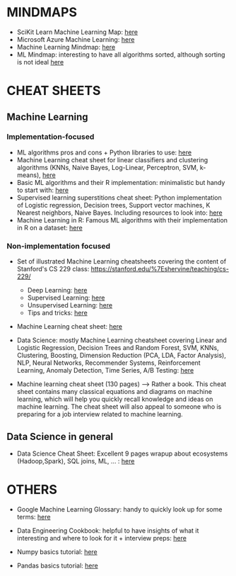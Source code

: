 # MINDMAPS
- SciKit Learn Machine Learning Map: [here](https://scikit-learn.org/stable/tutorial/machine_learning_map/)  
- Microsoft Azure Machine Learning: [here](https://docs.microsoft.com/en-gb/azure/machine-learning/algorithm-cheat-sheet)  
- Machine Learning Mindmap: [here](https://github.com/dformoso/machine-learning-mindmap)  
- ML Mindmap: interesting to have all algorithms sorted, although sorting is not ideal [here](https://jixta.wordpress.com/2015/07/17/machine-learning-algorithms-mindmap/)  


# CHEAT SHEETS

## Machine Learning

### Implementation-focused
- ML algorithms pros and cons + Python libraries to use: [here](https://www.dummies.com/article/technology/information-technology/ai/machine-learning/machine-learning-dummies-cheat-sheet-221432)  
- Machine Learning cheat sheet for linear classifiers and clustering algorithms (KNNs, Naive Bayes, Log-Linear, Perceptron, SVM, k-means), [here](https://github.com/eferm/mlcheatsheet/blob/master/cheat.pdf)
- Basic ML algorithms and their R implementation: minimalistic but handy to start with: [here](https://vitalflux.com/cheat-sheet-10-machine-learning-algorithms-r-commands/)  
- Supervised learning superstitions cheat sheet: Python implementation of Logistic regression, Decision trees, Support vector machines, K Nearest neighbors, Naive Bayes. Including resources to look into: [here](https://github.com/rcompton/ml_cheat_sheet/blob/master/supervised_learning.ipynb)
- Machine Learning in R: Famous ML algorithms with their implementation in R on a dataset: [here](https://dzone.com/refcardz/machine-learning-predictive)  

### Non-implementation focused
- Set of illustrated Machine Learning cheatsheets covering the content of Stanford's CS 229 class: https://stanford.edu/%7Eshervine/teaching/cs-229/
  - Deep Learning: [here](https://stanford.edu/~shervine/teaching/cs-229/cheatsheet-deep-learning.html)
  - Supervised Learning: [here](https://stanford.edu/~shervine/teaching/cs-229/cheatsheet-supervised-learning.html)
  - Unsupervised Learning: [here](https://stanford.edu/~shervine/teaching/cs-229/cheatsheet-unsupervised-learning.html)
  - Tips and tricks: [here](https://stanford.edu/~shervine/teaching/cs-229/cheatsheet-machine-learning-tips-and-tricks.html)

- Machine Learning cheat sheet: [here](https://github.com/remicnrd/ml_cheatsheet)  

- Data Science: mostly Machine Learning cheatsheet covering Linear and Logistic Regression, Decision Trees and Random Forest, SVM, KNNs, Clustering, Boosting, Dimension Reduction (PCA, LDA, Factor Analysis), NLP, Neural Networks, Recommender Systems, Reinforcement Learning, Anomaly Detection, Time Series, A/B Testing: [here](https://github.com/aaronwangy/Data-Science-Cheatsheet)

- Machine learning cheat sheet (130 pages) --> Rather a book. This cheat sheet contains many classical equations and diagrams on machine learning, which will help you quickly recall knowledge and ideas on machine learning. The cheat sheet will also appeal to someone who is preparing for a job interview related to machine learning.

## Data Science in general

- Data Science Cheat Sheet: Excellent 9 pages wrapup about ecosystems (Hadoop,Spark), SQL joins, ML, ... : [here](https://github.com/ml874/Data-Science-Cheatsheet)


# OTHERS

- Google Machine Learning Glossary: handy to quickly look up for some terms: [here](https://developers.google.com/machine-learning/glossary)  

- Data Engineering Cookbook: helpful to have insights of what it interesting and where to look for it + interview preps: [here](https://github.com/andkret/Cookbook)  

- Numpy basics tutorial: [here](https://github.com/datasciencescoop/Numpy)  
- Pandas basics tutorial: [here](https://github.com/datasciencescoop/Pandas)  
